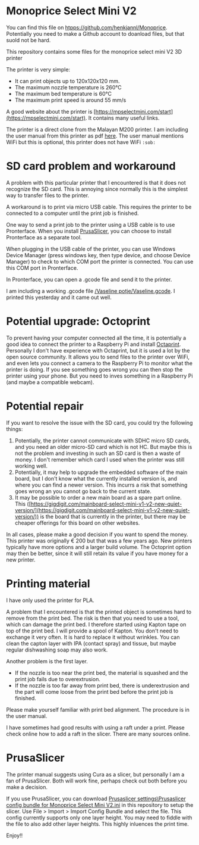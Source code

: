 
# Monoprice Select Mini V2

You can find this file on [htpps://github.com/henkjannl/Monoprice](htpps://github.com/henkjannl/Monoprice). Potentially you need to make a Github account to doanload files, but that suold not be hard.

This repository contains some files for the monoprice select mini V2 3D printer

The printer is very simple: 
* It can print objects up to 120x120x120 mm. 
* The maximum nozzle temperature is 260°C
* The maximum bed temperature is 60°C
* The maximum print speed is around 55 mm/s

A good website about the printer is [https://mpselectmini.com/start](https://mpselectmini.com/start). It contains many useful links.

The printer is a direct clone from the Malayan M200 printer. I am including the user manual from this printer as pdf [here](.//m200_v2%20user%20manual.pdf). The user manual mentions WiFi but this is optional, this printer does not have WiFi `:sob:`



# SD card problem and workaround

A problem with this particular printer that I encountered is that it does not recognize the SD card. This is annoying since normally this is the simplest way to transfer files to the printer.

A workaround is to print via micro USB cable. This requires the printer to be connected to a computer until the print job is finished.

One way to send a print job to the printer using a USB cable is to use Pronterface. When you install [PrusaSlicer](https://www.prusa3d.com/page/prusaslicer_424/), you can choose to install Pronterface as a separate tool.

When plugging in the USB cable of the printer, you can use Windows Device Manager (press windows key, then type device, and choose Device Manager) to check to which COM port the printer is connected. You can use this COM port in Pronterface.

In Pronterface, you can open a .gcode file and send it to the printer.

I am including a working .gcode file [/Vaseline potje/Vaseline.gcode](./Vaseline%20potje/Vaseline.gcode). I printed this yesterday and it came out well.



# Potential upgrade: Octoprint

To prevent having your computer connected all the time, it is potentially a good idea to connect the printer to a Raspberry Pi and install [Octaprint](https://octoprint.org/). Personally I don't have experience with Octaprint, but it is used a lot by the open source community. It allows you to send files to the printer over WiFi, and even lets you connect a camera to the Raspberry Pi to monitor what the printer is doing. If you see something goes wrong you can then stop the printer using your phone. But you need to inves something in a Raspberry Pi (and maybe a compatible webcam).



# Potential repair

If you want to resolve the issue with the SD card, you could try the following things:
1. Potentially, the printer cannot communicate with SDHC micro SD cards, and you need an older micro-SD card which is not HC. But maybe this is not the problem and investing in such an SD card is then a waste of money. I don't remember which card I used when the printer was still working well.
1. Potentially, it may help to upgrade the embedded software of the main board, but I don't know what the currently installed version is, and where you can find a newer version. This incurrs a risk that something goes wrong an you cannot go back to the current state.
1. It may be possible to order a new main board as a spare part online. This ([https://gigdigit.com/mainboard-select-mini-v1-v2-new-quiet-version/](https://gigdigit.com/mainboard-select-mini-v1-v2-new-quiet-version/)) is the board that is currently in the printer, but there may be cheaper offerings for this board on other websites.

In all cases, please make a good decision if you want to spend the money. This printer was originally € 200 but that was a few years ago. New printers typically have more options and a larger build volume. The Octoprint option may then be better, since it will still retain its value if you have money for a new printer.



# Printing material 
I have only used the printer for PLA. 

A problem that I encountered is that the printed object is sometimes hard to remove from the print bed. The risk is then that you need to use a tool, which can damage the print bed. I therefore started using Kapton tape on top of the print bed. I will provide a spool of Kapton. You don't need to exchange it very often. It is hard to replace it without wrinkles. You can clean the capton layer with IPA (contact spray) and tissue, but maybe regular dishwashing soap may also work.

Another problem is the first layer. 
* If the nozzle is too near the print bed, the material is squashed and the print job fails due to overextrusion. 
* If the nozzle is too far away from print bed, there is underextrusion and the part will come loose from the print bed before the print job is finished.

Please make yourself familiar with print bed alignment. The procedure is in the user manual.

I have sometimes had good results with using a raft under a print. Please check online how to add a raft in the slicer. There are many sources online.


# PrusaSlicer
 
The printer manual suggests using Cura as a slicer, but personally I am a fan of PrusaSlicer. Both will work fine, perhaps check out both before you make a decision.

If you use PrusaSlicer, you can download [Prusaslicer settings\Prusaslicer config bundle for Monoprice Select Mini V2.ini](Prusaslicer%20settings/Prusaslicer%20config%20bundle%20for%20Monoprice%20Select%20Mini%20V2.ini) in this repository to setup the slicer. Use File > Import > Import Config Bundle and select the file. This config currently supports only one layer height. You may need to fiddle with the file to also add other layer heights. This highly inluences the print time.


Enjoy!!